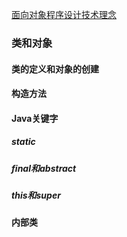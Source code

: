 [面向对象程序设计技术理念](https://gidy/blob/master/note/Java变量.md) 
### 类和对象
#### 类的定义和对象的创建
#### 构造方法
#### Java关键字
##### static 
##### final和abstract
##### this和super
#### 内部类
